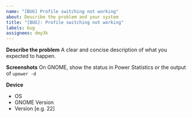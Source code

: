 ```yaml
---
name: "[BUG] Profile switching not working"
about: Describe the problem and your system
title: "[BUG]: Profile switching not working"
labels: bug
assignees: dmy3k
---
```


**Describe the problem**
A clear and concise description of what you expected to happen.

**Screenshots**
On GNOME, show the status in Power Statistics or the output of `upower -d`

**Device**

- OS
- GNOME Version
- Version [e.g. 22]
